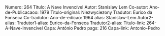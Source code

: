 Numero: 264
Titulo: A Nave Invencível
Autor: Stanislaw Lem
Co-autor: 
Ano-de-Publicacaoo: 1979
Titulo-original: Niezwyciezony
Tradutor: Eurico da Fonseca
Co-tradutor: 
Ano-de-edicao: 1964
alias: Stanislaw-Lem
Autor2-alias: 
Tradutor1-alias: Eurico-da-Fonseca
Tradutor2-alias: 
Titulo-link: 264-A-Nave-Invencivel
Capa: António Pedro
pags: 216
Capa-link: Antonio-Pedro